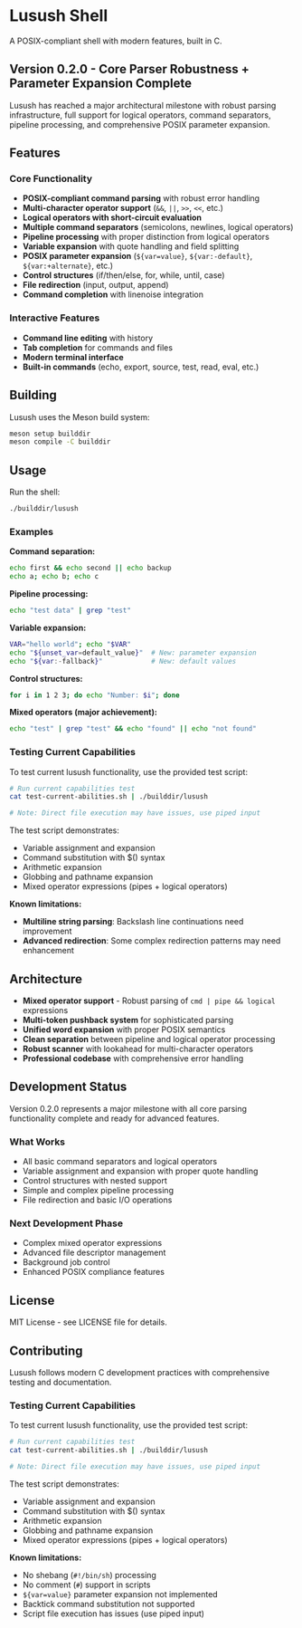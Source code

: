 # Lusush Shell

A POSIX-compliant shell with modern features, built in C.

## Version 0.2.0 - Core Parser Robustness + Parameter Expansion Complete

Lusush has reached a major architectural milestone with robust parsing infrastructure, full support for logical operators, command separators, pipeline processing, and comprehensive POSIX parameter expansion.

## Features

### Core Functionality
- **POSIX-compliant command parsing** with robust error handling
- **Multi-character operator support** (`&&`, `||`, `>>`, `<<`, etc.)
- **Logical operators with short-circuit evaluation** 
- **Multiple command separators** (semicolons, newlines, logical operators)
- **Pipeline processing** with proper distinction from logical operators
- **Variable expansion** with quote handling and field splitting
- **POSIX parameter expansion** (`${var=value}`, `${var:-default}`, `${var:+alternate}`, etc.)
- **Control structures** (if/then/else, for, while, until, case)
- **File redirection** (input, output, append)
- **Command completion** with linenoise integration

### Interactive Features
- **Command line editing** with history
- **Tab completion** for commands and files
- **Modern terminal interface** 
- **Built-in commands** (echo, export, source, test, read, eval, etc.)

## Building

Lusush uses the Meson build system:

```bash
meson setup builddir
meson compile -C builddir
```

## Usage

Run the shell:
```bash
./builddir/lusush
```

### Examples

**Command separation:**
```bash
echo first && echo second || echo backup
echo a; echo b; echo c
```

**Pipeline processing:**
```bash
echo "test data" | grep "test"
```

**Variable expansion:**
```bash
VAR="hello world"; echo "$VAR"
echo "${unset_var=default_value}"  # New: parameter expansion
echo "${var:-fallback}"            # New: default values
```

**Control structures:**
```bash
for i in 1 2 3; do echo "Number: $i"; done
```

**Mixed operators (major achievement):**
```bash
echo "test" | grep "test" && echo "found" || echo "not found"
```

### Testing Current Capabilities

To test current lusush functionality, use the provided test script:

```bash
# Run current capabilities test
cat test-current-abilities.sh | ./builddir/lusush

# Note: Direct file execution may have issues, use piped input
```

The test script demonstrates:
- Variable assignment and expansion
- Command substitution with $() syntax  
- Arithmetic expansion
- Globbing and pathname expansion
- Mixed operator expressions (pipes + logical operators)

**Known limitations:**
- **Multiline string parsing**: Backslash line continuations need improvement
- **Advanced redirection**: Some complex redirection patterns may need enhancement

## Architecture

- **Mixed operator support** - Robust parsing of `cmd | pipe && logical` expressions
- **Multi-token pushback system** for sophisticated parsing
- **Unified word expansion** with proper POSIX semantics
- **Clean separation** between pipeline and logical operator processing
- **Robust scanner** with lookahead for multi-character operators
- **Professional codebase** with comprehensive error handling

## Development Status

Version 0.2.0 represents a major milestone with all core parsing functionality complete and ready for advanced features.

### What Works
- All basic command separators and logical operators
- Variable assignment and expansion with proper quote handling
- Control structures with nested support
- Simple and complex pipeline processing
- File redirection and basic I/O operations

### Next Development Phase
- Complex mixed operator expressions
- Advanced file descriptor management
- Background job control
- Enhanced POSIX compliance features

## License

MIT License - see LICENSE file for details.

## Contributing

Lusush follows modern C development practices with comprehensive testing and documentation.

### Testing Current Capabilities

To test current lusush functionality, use the provided test script:

```bash
# Run current capabilities test
cat test-current-abilities.sh | ./builddir/lusush

# Note: Direct file execution may have issues, use piped input
```

The test script demonstrates:
- Variable assignment and expansion
- Command substitution with $() syntax  
- Arithmetic expansion
- Globbing and pathname expansion
- Mixed operator expressions (pipes + logical operators)

**Known limitations:**
- No shebang (`#!/bin/sh`) processing
- No comment (`#`) support in scripts
- `${var=value}` parameter expansion not implemented
- Backtick command substitution not supported
- Script file execution has issues (use piped input)
